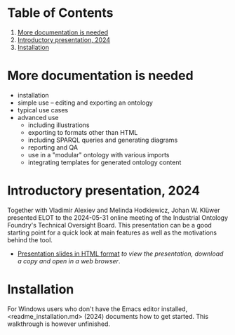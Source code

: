 
# Table of Contents

1.  [More documentation is needed](#orgef2fb86)
2.  [Introductory presentation, 2024](#orgfcde8dd)
3.  [Installation](#org5a83166)



<a id="orgef2fb86"></a>

# More documentation is needed

-   installation
-   simple use &#x2013; editing and exporting an ontology
-   typical use cases
-   advanced use
    -   including illustrations
    -   exporting to formats other than HTML
    -   including SPARQL queries and generating diagrams
    -   reporting and QA
    -   use in a "modular" ontology with various imports
    -   integrating templates for generated ontology content


<a id="orgfcde8dd"></a>

# Introductory presentation, 2024

Together with Vladimir Alexiev and Melinda Hodkiewicz, Johan W. Klüwer presented ELOT to the 2024-05-31 online meeting of the Industrial Ontology Foundry's Technical Oversight Board.
This presentation can be a good starting point for a quick look at main features as well as the motivations behind the tool.

-   [Presentation slides in HTML format](20240525T181908--elot-presented-to-iof-tob__elot_emacs_iof.html) *to view the presentation, download a copy and open in a web browser*.


<a id="org5a83166"></a>

# Installation

For Windows users who don't have the Emacs editor installed, <readme_installation.md> (2024) documents how to get started. This walkthrough is however unfinished.

